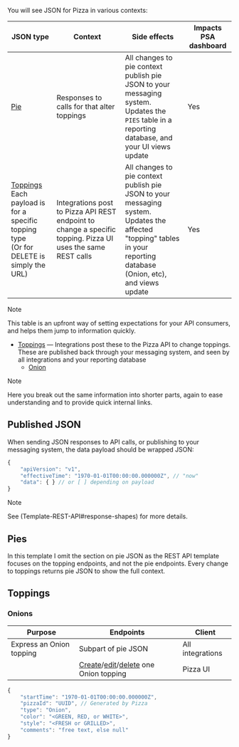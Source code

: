 You will see JSON for Pizza in various contexts:

| JSON type | Context | Side effects | Impacts PSA dashboard |
|-----------|---------|--------------|-----------------------|
| [Pie](#pies) | Responses to calls for that alter toppings | All changes to pie context publish pie JSON to your messaging system.<br>Updates the `PIES` table in a reporting database, and your UI views update | Yes |
| [Toppings](#toppings)<br>Each payload is for a specific topping type<br>(Or for DELETE is simply the URL) | Integrations post to Pizza API REST endpoint to change a specific topping. Pizza UI uses the same REST calls | All changes to pie context publish pie JSON to your messaging system.<br>Updates the affected "topping" tables in your reporting database (Onion, etc), and views update | Yes |

> [!NOTE]
> This table is an upfront way of setting expectations for your API consumers,
> and helps them jump to information quickly.

* [Toppings](#toppings) &mdash; Integrations post these to the Pizza API to
   change toppings. These are published back through your messaging system,
   and seen by all integrations and your reporting database
    - [Onion](#onions)

> [!NOTE]
> Here you break out the same information into shorter parts, again to ease
> understanding and to provide quick internal links.

## Published JSON

When sending JSON responses to API calls, or publishing to your messaging
system, the data payload should be wrapped JSON:

```javascript
{
    "apiVersion": "v1",
    "effectiveTime": "1970-01-01T00:00:00.000000Z", // "now"
    "data": { } // or [ ] depending on payload
}
```

> [!NOTE]
> See (Template-REST-API#response-shapes) for more details.

## Pies

In this template I omit the section on pie JSON as the REST API template
focuses on the topping endpoints, and not the pie endpoints.
Every change to toppings returns pie JSON to show the full context.

## Toppings

### Onions

| Purpose | Endpoints | Client |
|---------|-----------|--------|
| Express an Onion topping | Subpart of pie JSON | All integrations |
| | [Create](Template-REST-API#add-one-topping)/[edit](Template-REST-API#edit-one-topping)/[delete](Template-REST-API#delete-one-topping) one Onion topping | Pizza UI |

```javascript
{ 
    "startTime": "1970-01-01T00:00:00.000000Z",
    "pizzaId": "UUID", // Generated by Pizza
    "type": "Onion",
    "color": "<GREEN, RED, or WHITE>",
    "style": "<FRESH or GRILLED>",
    "comments": "free text, else null"
}
```

